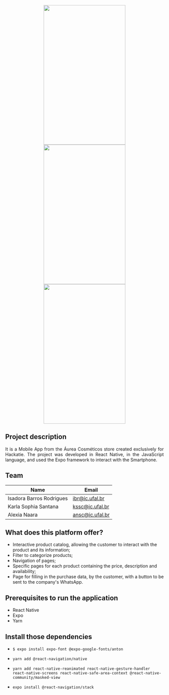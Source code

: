 <p align="center">
<span>
<img src="https://user-images.githubusercontent.com/62712545/99000078-7f96d900-2517-11eb-809c-c8052b5a2ac9.PNG" width="260" height="443" />
</span>
<span>
<img src="https://user-images.githubusercontent.com/62712545/99001466-aeae4a00-2519-11eb-8e45-97b32ba0ac10.PNG" width="260" height="443" />
</span>
<span>
<img src="https://user-images.githubusercontent.com/62712545/99001640-f46b1280-2519-11eb-9451-f76c5acc03e2.PNG" width="260" height="443" />
</span>
</p>

## Project description
<p align="justify">It is a Mobile App from the Áurea Cosméticos store created exclusively for Hackatie. The project was developed in React Native, in the JavaScript language, and used the Expo framework to interact with the Smartphone.</p>

## Team
|Name|Email|
| -------- | -------- |
|Isadora Barros Rodrigues|ibr@ic.ufal.br|
|Karla Sophia Santana|kssc@ic.ufal.br|
|Alexia Naara |ansc@ic.ufal.br|

## What does this platform offer?
- Interactive product catalog, allowing the customer to interact with the product and its information;
- Filter to categorize products;
- Navigation of pages;
- Specific pages for each product containing the price, description and availability;
- Page for filling in the purchase data, by the customer, with a button to be sent to the company's WhatsApp.

## Prerequisites to run the application
- React Native
- Expo
- Yarn

## Install those dependencies
- ```$ expo install expo-font @expo-google-fonts/anton```

- ```yarn add @react-navigation/native```

- ```yarn add react-native-reanimated react-native-gesture-handler react-native-screens react-native-safe-area-context @react-native-community/masked-view```

- ```expo install @react-navigation/stack```
